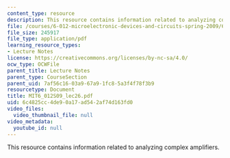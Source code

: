 ```yaml
---
content_type: resource
description: This resource contains information related to analyzing complex amplifiers.
file: /courses/6-012-microelectronic-devices-and-circuits-spring-2009/6c4825cc4de90a17ad542af74d163fd0_MIT6_012S09_lec26.pdf
file_size: 245917
file_type: application/pdf
learning_resource_types:
- Lecture Notes
license: https://creativecommons.org/licenses/by-nc-sa/4.0/
ocw_type: OCWFile
parent_title: Lecture Notes
parent_type: CourseSection
parent_uid: 7af56c16-03a9-67a9-1fc8-5a3f4f78f3b9
resourcetype: Document
title: MIT6_012S09_lec26.pdf
uid: 6c4825cc-4de9-0a17-ad54-2af74d163fd0
video_files:
  video_thumbnail_file: null
video_metadata:
  youtube_id: null
---
```

This resource contains information related to analyzing complex amplifiers.